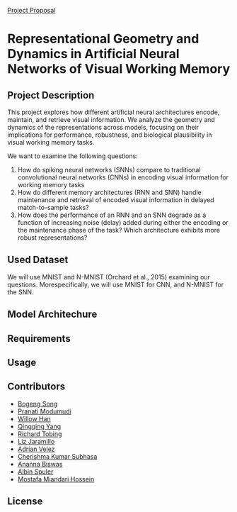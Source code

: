 [Project Proposal](https://docs.google.com/document/d/1pwuYGbVma8OiFHTI-iN2m2P2oGrjt1MlXhvuB7ECuI0/edit?tab=t.0)


# Representational Geometry and Dynamics in Artificial Neural Networks of Visual Working Memory 

## Project Description
This project explores how different artificial neural architectures encode, maintain, and retrieve visual information. We analyze the geometry and dynamics of the representations across models, focusing on their implications for performance, robustness, and biological plausibility in visual working memory tasks.

We want to examine the following questions:
 1. How do spiking neural networks (SNNs) compare to traditional convolutional neural networks (CNNs) in encoding visual information for working memory tasks
 2. How do different memory architectures (RNN and SNN) handle maintenance and retrieval of encoded visual information in delayed match-to-sample tasks?
 3. How does the performance of an RNN and an SNN degrade as a function of increasing noise (delay) added during either the encoding or the maintenance phase of the task? Which architecture exhibits more robust representations?


## Used Dataset

We will use MNIST and N-MNIST (Orchard et al., 2015) examining our questions. Morespecifically, we will use MNIST for CNN, and N-MNIST for the SNN. 


## Model Architechure 


## Requirements 


## Usage 


## Contributors 
- [Bogeng Song](https://github.com/bogeng-son)
- [Pranati Modumudi](https://github.com/pranmod01)
- [Willow Han](https://github.com/hwhan14)
- [Qingqing Yang](https://github.com/Qingqing-Yang-17)
- [Richard Tobing](https://github.com/Koogleblitz)
- [Liz Jaramillo](https://github.com/lizaneth)
- [Adrian Velez](https://github.com/anselmo0v)
- [Cherishma Kumar Subhasa](https://github.com/CherishSu)
- [Ananna Biswas](https://github.com/Anannabiswas)
- [Albin Spuler](https://github.com/ATSpuler)
- [Mostafa Miandari Hossein](https://github.com/Miandari)


## License 





